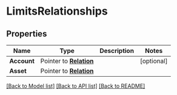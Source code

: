 # LimitsRelationships

## Properties
Name | Type | Description | Notes
------------ | ------------- | ------------- | -------------
**Account** | Pointer to [**Relation**](Relation.md) |  | [optional] 
**Asset** | Pointer to [**Relation**](Relation.md) |  | 

[[Back to Model list]](../README.md#documentation-for-models) [[Back to API list]](../README.md#documentation-for-api-endpoints) [[Back to README]](../README.md)


